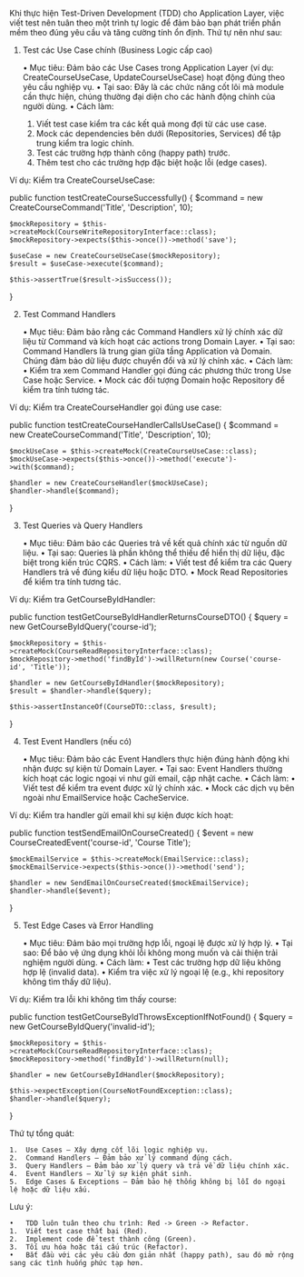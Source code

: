 Khi thực hiện Test-Driven Development (TDD) cho Application Layer, việc viết test nên tuân theo một trình tự logic để đảm bảo bạn phát triển phần mềm theo đúng yêu cầu và tăng cường tính ổn định. Thứ tự nên như sau:

1. Test các Use Case chính (Business Logic cấp cao)

	•	Mục tiêu: Đảm bảo các Use Cases trong Application Layer (ví dụ: CreateCourseUseCase, UpdateCourseUseCase) hoạt động đúng theo yêu cầu nghiệp vụ.
	•	Tại sao: Đây là các chức năng cốt lõi mà module cần thực hiện, chúng thường đại diện cho các hành động chính của người dùng.
	•	Cách làm:
	1.	Viết test case kiểm tra các kết quả mong đợi từ các use case.
	2.	Mock các dependencies bên dưới (Repositories, Services) để tập trung kiểm tra logic chính.
	3.	Test các trường hợp thành công (happy path) trước.
	4.	Thêm test cho các trường hợp đặc biệt hoặc lỗi (edge cases).

Ví dụ:
Kiểm tra CreateCourseUseCase:

public function testCreateCourseSuccessfully()
{
    $command = new CreateCourseCommand('Title', 'Description', 10);

    $mockRepository = $this->createMock(CourseWriteRepositoryInterface::class);
    $mockRepository->expects($this->once())->method('save');

    $useCase = new CreateCourseUseCase($mockRepository);
    $result = $useCase->execute($command);

    $this->assertTrue($result->isSuccess());
}

2. Test Command Handlers

	•	Mục tiêu: Đảm bảo rằng các Command Handlers xử lý chính xác dữ liệu từ Command và kích hoạt các actions trong Domain Layer.
	•	Tại sao: Command Handlers là trung gian giữa tầng Application và Domain. Chúng đảm bảo dữ liệu được chuyển đổi và xử lý chính xác.
	•	Cách làm:
	•	Kiểm tra xem Command Handler gọi đúng các phương thức trong Use Case hoặc Service.
	•	Mock các đối tượng Domain hoặc Repository để kiểm tra tính tương tác.

Ví dụ:
Kiểm tra CreateCourseHandler gọi đúng use case:

public function testCreateCourseHandlerCallsUseCase()
{
    $command = new CreateCourseCommand('Title', 'Description', 10);

    $mockUseCase = $this->createMock(CreateCourseUseCase::class);
    $mockUseCase->expects($this->once())->method('execute')->with($command);

    $handler = new CreateCourseHandler($mockUseCase);
    $handler->handle($command);
}

3. Test Queries và Query Handlers

	•	Mục tiêu: Đảm bảo các Queries trả về kết quả chính xác từ nguồn dữ liệu.
	•	Tại sao: Queries là phần không thể thiếu để hiển thị dữ liệu, đặc biệt trong kiến trúc CQRS.
	•	Cách làm:
	•	Viết test để kiểm tra các Query Handlers trả về đúng kiểu dữ liệu hoặc DTO.
	•	Mock Read Repositories để kiểm tra tính tương tác.

Ví dụ:
Kiểm tra GetCourseByIdHandler:

public function testGetCourseByIdHandlerReturnsCourseDTO()
{
    $query = new GetCourseByIdQuery('course-id');

    $mockRepository = $this->createMock(CourseReadRepositoryInterface::class);
    $mockRepository->method('findById')->willReturn(new Course('course-id', 'Title'));

    $handler = new GetCourseByIdHandler($mockRepository);
    $result = $handler->handle($query);

    $this->assertInstanceOf(CourseDTO::class, $result);
}

4. Test Event Handlers (nếu có)

	•	Mục tiêu: Đảm bảo các Event Handlers thực hiện đúng hành động khi nhận được sự kiện từ Domain Layer.
	•	Tại sao: Event Handlers thường kích hoạt các logic ngoại vi như gửi email, cập nhật cache.
	•	Cách làm:
	•	Viết test để kiểm tra event được xử lý chính xác.
	•	Mock các dịch vụ bên ngoài như EmailService hoặc CacheService.

Ví dụ:
Kiểm tra handler gửi email khi sự kiện được kích hoạt:

public function testSendEmailOnCourseCreated()
{
    $event = new CourseCreatedEvent('course-id', 'Course Title');

    $mockEmailService = $this->createMock(EmailService::class);
    $mockEmailService->expects($this->once())->method('send');

    $handler = new SendEmailOnCourseCreated($mockEmailService);
    $handler->handle($event);
}

5. Test Edge Cases và Error Handling

	•	Mục tiêu: Đảm bảo mọi trường hợp lỗi, ngoại lệ được xử lý hợp lý.
	•	Tại sao: Để bảo vệ ứng dụng khỏi lỗi không mong muốn và cải thiện trải nghiệm người dùng.
	•	Cách làm:
	•	Test các trường hợp dữ liệu không hợp lệ (invalid data).
	•	Kiểm tra việc xử lý ngoại lệ (e.g., khi repository không tìm thấy dữ liệu).

Ví dụ:
Kiểm tra lỗi khi không tìm thấy course:

public function testGetCourseByIdThrowsExceptionIfNotFound()
{
    $query = new GetCourseByIdQuery('invalid-id');

    $mockRepository = $this->createMock(CourseReadRepositoryInterface::class);
    $mockRepository->method('findById')->willReturn(null);

    $handler = new GetCourseByIdHandler($mockRepository);

    $this->expectException(CourseNotFoundException::class);
    $handler->handle($query);
}

Thứ tự tổng quát:

	1.	Use Cases – Xây dựng cốt lõi logic nghiệp vụ.
	2.	Command Handlers – Đảm bảo xử lý command đúng cách.
	3.	Query Handlers – Đảm bảo xử lý query và trả về dữ liệu chính xác.
	4.	Event Handlers – Xử lý sự kiện phát sinh.
	5.	Edge Cases & Exceptions – Đảm bảo hệ thống không bị lỗi do ngoại lệ hoặc dữ liệu xấu.

Lưu ý:

	•	TDD luôn tuân theo chu trình: Red -> Green -> Refactor.
	1.	Viết test case thất bại (Red).
	2.	Implement code để test thành công (Green).
	3.	Tối ưu hóa hoặc tái cấu trúc (Refactor).
	•	Bắt đầu với các yêu cầu đơn giản nhất (happy path), sau đó mở rộng sang các tình huống phức tạp hơn.
